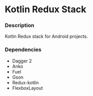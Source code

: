 # Kotlin Redux Stack #

### Description ###

Kotlin Redux stack for Android projects.

### Dependencies ###

* Dagger 2
* Anko
* Fuel
* Gson
* Redux-kotlin
* FlexboxLayout